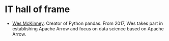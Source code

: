 # IT hall of frame

- [Wes McKinney](https://github.com/wesm). Creator of Python pandas. From 2017, Wes takes part in establishing Apache Arrow and focus on data science based on Apache Arrow.
